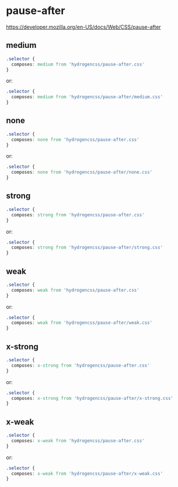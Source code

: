 # pause-after

https://developer.mozilla.org/en-US/docs/Web/CSS/pause-after

## medium
```css
.selector {
  composes: medium from 'hydrogencss/pause-after.css'
}
```

or:
```css
.selector {
  composes: medium from 'hydrogencss/pause-after/medium.css'
}
```

## none
```css
.selector {
  composes: none from 'hydrogencss/pause-after.css'
}
```

or:
```css
.selector {
  composes: none from 'hydrogencss/pause-after/none.css'
}
```

## strong
```css
.selector {
  composes: strong from 'hydrogencss/pause-after.css'
}
```

or:
```css
.selector {
  composes: strong from 'hydrogencss/pause-after/strong.css'
}
```

## weak
```css
.selector {
  composes: weak from 'hydrogencss/pause-after.css'
}
```

or:
```css
.selector {
  composes: weak from 'hydrogencss/pause-after/weak.css'
}
```

## x-strong
```css
.selector {
  composes: x-strong from 'hydrogencss/pause-after.css'
}
```

or:
```css
.selector {
  composes: x-strong from 'hydrogencss/pause-after/x-strong.css'
}
```

## x-weak
```css
.selector {
  composes: x-weak from 'hydrogencss/pause-after.css'
}
```

or:
```css
.selector {
  composes: x-weak from 'hydrogencss/pause-after/x-weak.css'
}
```

